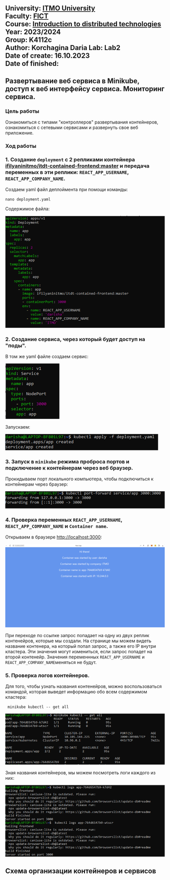 University: [ITMO University](https://itmo.ru/ru/)  
Faculty: [FICT](https://fict.itmo.ru)  
Course: [Introduction to distributed technologies](https://github.com/itmo-ict-faculty/introduction-to-distributed-technologies)  
Year: 2023/2024  
Group: K4112c  
Author: Korchagina Daria 
Lab: Lab2  
Date of create: 16.10.2023  
Date of finished: 
---
## Развертывание веб сервиса в Minikube, доступ к веб интерфейсу сервиса. Мониторинг сервиса.

### Цель работы

Ознакомиться с типами "контроллеров" развертывания контейнеров, ознакомиться с сетевыми сервисами и развернуть свое веб приложение. 

### Ход работы
### 1. Создание `deployment` с 2 репликами контейнера [ifilyaninitmo/itdt-contained-frontend:master](https://hub.docker.com/repository/docker/ifilyaninitmo/itdt-contained-frontend) и передача переменных в эти реплики: `REACT_APP_USERNAME`, `REACT_APP_COMPANY_NAME`.

Создаем yaml файл деплоймента при помощи команды:

```
nano deployment.yaml
```
Содержимое файла:

![deployment](/lab2/Deployment.png)

### 2. Создание сервиса, через который будет доступ на "поды".
В том же yaml файле создаем сервис:

![service](/lab2/Service.png)

Запускаем:

![apply](/lab2/Apply.png)

### 3. Запуск в `minikube` режима проброса портов и подключение к контейнерам через веб браузер.

Прокидываем порт локального компьютера, чтобы подключиться к контейнерам через браузер:

![port-forward](/lab2/PF.png)

### 4. Проверка переменных `REACT_APP_USERNAME`, `REACT_APP_COMPANY_NAME` и `Container name`.

Открываем в браузере [http://localhost:3000](http://localhost:3000):

![3000](/lab2/3000.png)

При переходе по ссылке запрос попадает на одну из двух реплик контенейров, которые мы создали. На странице мы можем видеть название контенера, на который попал запрос, а также его IP внутри кластера. Эти значения могут измениться, если запрос попадет на второй контенейр. Значения переменнных  `REACT_APP_USERNAME` и `REACT_APP_COMPANY_NAME`меняться не будут.


### 5. Проверка логов контейнеров.
Для того, чтобы узнать названия контенейров, можно воспользоваться командой, которая выведет информацию обо всем содержимом кластера:

```
 minikube kubectl -- get all
```
![get all](/lab2/GA.png)

Зная названия контейнеров, мы можем посмотреть логи каждого из них:

![Logs](/lab2/Logs.png)

## Схема организации контейнеров и сервисов

